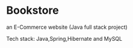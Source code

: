 # Bookstore
an E-Commerce website (Java full stack project)

Tech stack: Java,Spring,Hibernate and MySQL
